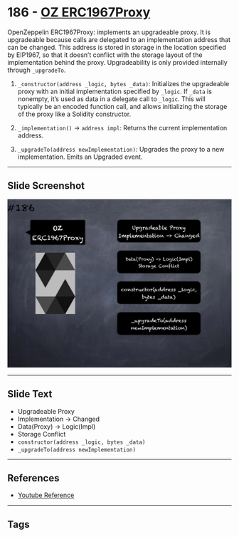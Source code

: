 # 186 - [OZ ERC1967Proxy](OZ%20ERC1967Proxy.md)
OpenZeppelin ERC1967Proxy: implements an upgradeable proxy. It is upgradeable because calls are delegated to an implementation address that can be changed. This address is stored in storage in the location specified by EIP1967, so that it doesn’t conflict with the storage layout of the implementation behind the proxy. Upgradeability is only provided internally through `_upgradeTo`.

1.  `_constructor(address _logic, bytes _data)`: Initializes the upgradeable proxy with an initial implementation specified by `_logic`. If `_data` is nonempty, it’s used as data in a delegate call to `_logic`. This will typically be an encoded function call, and allows initializing the storage of the proxy like a Solidity constructor.
    
2.  `_implementation()` → `address impl`: Returns the current implementation address.
    
3.  `_upgradeTo(address newImplementation)`: Upgrades the proxy to a new implementation. Emits an Upgraded event.
___
## Slide Screenshot
![186.png](../../images/3.%20Solidity%20201/186.png)
___
## Slide Text
- Upgradeable Proxy 
- Implementation -> Changed
- Data(Proxy) -> Logic(Impl)
- Storage Conflict
- `constructor(address _logic, bytes _data)`
- `_upgradeTo(address newImplementation)`
___
## References
- [Youtube Reference](https://youtu.be/0kx8M4u5980?t=485)
___
## Tags